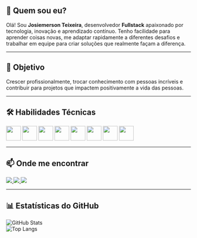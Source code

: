 ## 👋 Quem sou eu?

Olá! Sou **Josiemerson Teixeira**, desenvolvedor **Fullstack** apaixonado por tecnologia, inovação e aprendizado contínuo. Tenho facilidade para aprender coisas novas, me adaptar rapidamente a diferentes desafios e trabalhar em equipe para criar soluções que realmente façam a diferença.

---

## 🎯 Objetivo

Crescer profissionalmente, trocar conhecimento com pessoas incríveis e contribuir para projetos que impactem positivamente a vida das pessoas.

---

## 🛠️ Habilidades Técnicas

<div>
  <img src="https://cdn.jsdelivr.net/gh/devicons/devicon/icons/javascript/javascript-original.svg" width="40"/>
  <img src="https://cdn.jsdelivr.net/gh/devicons/devicon/icons/typescript/typescript-original.svg" width="40"/>
  <img src="https://cdn.jsdelivr.net/gh/devicons/devicon/icons/react/react-original.svg" width="40"/>
  <img src="https://cdn.jsdelivr.net/gh/devicons/devicon/icons/nodejs/nodejs-original.svg" width="40"/>
  <img src="https://cdn.jsdelivr.net/gh/devicons/devicon/icons/html5/html5-original.svg" width="40"/>
  <img src="https://cdn.jsdelivr.net/gh/devicons/devicon/icons/css3/css3-original.svg" width="40"/>
  <img src="https://cdn.jsdelivr.net/gh/devicons/devicon/icons/git/git-original.svg" width="40"/>
  <img src="https://cdn.jsdelivr.net/gh/devicons/devicon/icons/docker/docker-original.svg" width="40"/>
</div>

---

## 📫 Onde me encontrar

<div>
  <a href="mailto:josiemerson2013@gmail.com">
    <img src="https://img.shields.io/badge/Gmail-D14836?style=for-the-badge&logo=gmail&logoColor=white">
  </a>
  <a href="https://www.linkedin.com/in/josiemerson-teixeira-bb6422255/" target="_blank">
    <img src="https://img.shields.io/badge/-LinkedIn-%230077B5?style=for-the-badge&logo=linkedin&logoColor=white">
  </a>
  <a href="https://github.com/emersonjesuz" target="_blank">
    <img src="https://img.shields.io/badge/-GitHub-181717?style=for-the-badge&logo=github&logoColor=white">
  </a>
</div>

---

## 📊 Estatísticas do GitHub

![GitHub Stats](https://github-readme-stats.vercel.app/api?username=emersonjesuz&show_icons=true&theme=dark)  
![Top Langs](https://github-readme-stats.vercel.app/api/top-langs/?username=emersonjesuz&layout=compact&theme=dark)
